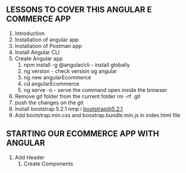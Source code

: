 ## LESSONS TO COVER THIS ANGULAR E COMMERCE APP

1. Introduction
2. Installation of angular app
3. Installation of Postman app
4. Install Angular CLI
5. Create Angular app
    1. npm install -g @angular/cli - install globally
    2. ng version - check version og angular
    3. ng new angularEcommerce
    4. cd angularEcommerce
    5. ng serve -o - serve the command open inside the browser
6. Remove git folder from the current folder
    rm -rf .git
7. push the changes on the git 
8. Install bootstrap 5.2.1
    nmp i bootstrap@5.2.1
9. Add bootstrap.min.css and boostrap.bundle.min.js in index.html file


## STARTING OUR ECOMMERCE APP WITH ANGULAR 

1. Add Header
    1. Create Components